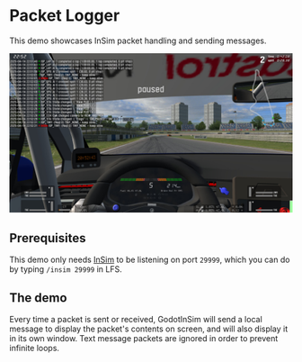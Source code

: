 # Packet Logger

This demo showcases InSim packet handling and sending messages.

![Packet logger](./packet_logger_lfs.jpg)

## Prerequisites

This demo only needs [InSim](../../getting_started/insim.md) to be listening on port `29999`,
which you can do by typing `/insim 29999` in LFS.

## The demo

Every time a packet is sent or received, GodotInSim will send a local message to display
the packet's contents on screen, and will also display it in its own window. Text message
packets are ignored in order to prevent infinite loops.
